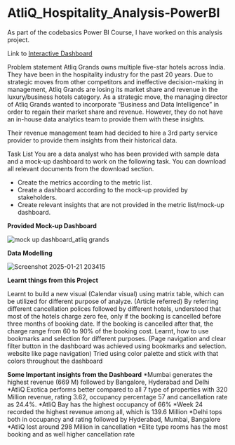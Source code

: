 # AtliQ_Hospitality_Analysis-PowerBI
As part of the codebasics Power BI Course, I have worked on this analysis project.

Link to [Interactive Dashboard](https://app.powerbi.com/view?r=eyJrIjoiOGFhZWI0Y2MtYzA4OC00MDkwLWEyZmUtMTljYmI5MmRhYTg1IiwidCI6ImM2ZTU0OWIzLTVmNDUtNDAzMi1hYWU5LWQ0MjQ0ZGM1YjJjNCJ9)

Problem statement
Atliq Grands owns multiple five-star hotels across India. They have been in the hospitality industry for the past 20 years. Due to strategic moves from other competitors and ineffective decision-making in management, Atliq Grands are losing its market share and revenue in the luxury/business hotels category. As a strategic move, the managing director of Atliq Grands wanted to incorporate “Business and Data Intelligence” in order to regain their market share and revenue. However, they do not have an in-house data analytics team to provide them with these insights.

Their revenue management team had decided to hire a 3rd party service provider to provide them insights from their historical data.

Task List
You are a data analyst who has been provided with sample data and a mock-up dashboard to work on the following task. You can download all relevant documents from the download section.

* Create the metrics according to the metric list.
* Create a dashboard according to the mock-up provided by stakeholders.
* Create relevant insights that are not provided in the metric list/mock-up dashboard.

**Provided Mock-up Dashboard**

![mock up dashboard_atliq grands](https://github.com/user-attachments/assets/30c1bc9c-d50f-44a4-b1a6-4e91378cf140)

**Data Modelling**

![Screenshot 2025-01-21 203415](https://github.com/user-attachments/assets/8433c177-924f-4533-a5f8-b8c7b1be8c96)

**Learnt things from this Project**

Learnt to build a new visual (Calendar visual) using matrix table, which can be utilized for different purpose of analyze. (Article referred)
By referring different cancellation polices followed by different hotels, understood that most of the hotels charge zero fee, only if the booking is cancelled before three months of booking date. If the booking is cancelled after that, the charge range from 60 to 90% of the booking cost.
Learnt, how to use bookmarks and selection for different purposes. (Page navigation and clear filter button in the dashboard was achieved using bookmarks and selection. website like page navigation)
Tried using color palette and stick with that colors throughout the dashboard

**Some Important insights from the Dashboard**
*Mumbai generates the highest revenue (669 M) followed by Bangalore, Hyderabad and Delhi
*AtliQ Exotica performs better compared to all 7 type of properties with 320 Million revenue, rating 3.62, occupancy percentage 57 and cancellation rate as 24.4%.
*AtliQ Bay has the highest occupancy of 66%
*Week 24 recorded the highest revenue among all, which is 139.6 Million
*Delhi tops both in occupancy and rating followed by Hyderabad, Mumbai, Bangalore
*AtliQ lost around 298 Million in cancellation
*Elite type rooms has the most booking and as well higher cancellation rate


